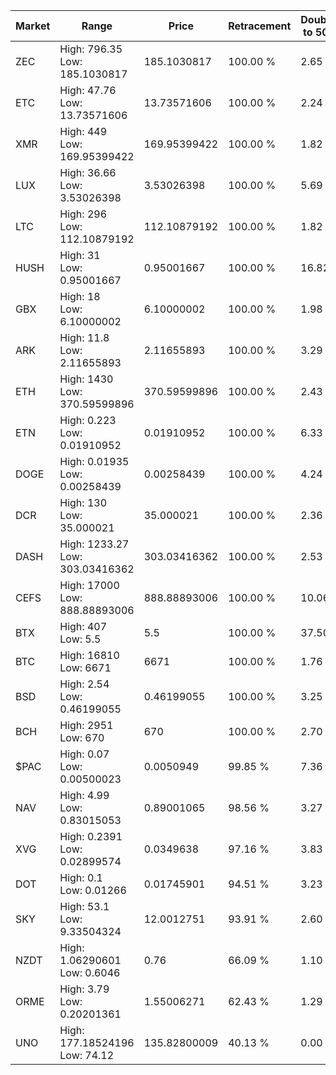 | Market | Range | Price| Retracement | Doubles to 50% |
| --- | --- | --- | --- | --- |
| ZEC | High: 796.35<br />Low: 185.1030817 | 185.1030817 | 100.00 % | 2.65 |
| ETC | High: 47.76<br />Low: 13.73571606 | 13.73571606 | 100.00 % | 2.24 |
| XMR | High: 449<br />Low: 169.95399422 | 169.95399422 | 100.00 % | 1.82 |
| LUX | High: 36.66<br />Low: 3.53026398 | 3.53026398 | 100.00 % | 5.69 |
| LTC | High: 296<br />Low: 112.10879192 | 112.10879192 | 100.00 % | 1.82 |
| HUSH | High: 31<br />Low: 0.95001667 | 0.95001667 | 100.00 % | 16.82 |
| GBX | High: 18<br />Low: 6.10000002 | 6.10000002 | 100.00 % | 1.98 |
| ARK | High: 11.8<br />Low: 2.11655893 | 2.11655893 | 100.00 % | 3.29 |
| ETH | High: 1430<br />Low: 370.59599896 | 370.59599896 | 100.00 % | 2.43 |
| ETN | High: 0.223<br />Low: 0.01910952 | 0.01910952 | 100.00 % | 6.33 |
| DOGE | High: 0.01935<br />Low: 0.00258439 | 0.00258439 | 100.00 % | 4.24 |
| DCR | High: 130<br />Low: 35.000021 | 35.000021 | 100.00 % | 2.36 |
| DASH | High: 1233.27<br />Low: 303.03416362 | 303.03416362 | 100.00 % | 2.53 |
| CEFS | High: 17000<br />Low: 888.88893006 | 888.88893006 | 100.00 % | 10.06 |
| BTX | High: 407<br />Low: 5.5 | 5.5 | 100.00 % | 37.50 |
| BTC | High: 16810<br />Low: 6671 | 6671 | 100.00 % | 1.76 |
| BSD | High: 2.54<br />Low: 0.46199055 | 0.46199055 | 100.00 % | 3.25 |
| BCH | High: 2951<br />Low: 670 | 670 | 100.00 % | 2.70 |
| $PAC | High: 0.07<br />Low: 0.00500023 | 0.0050949 | 99.85 % | 7.36 |
| NAV | High: 4.99<br />Low: 0.83015053 | 0.89001065 | 98.56 % | 3.27 |
| XVG | High: 0.2391<br />Low: 0.02899574 | 0.0349638 | 97.16 % | 3.83 |
| DOT | High: 0.1<br />Low: 0.01266 | 0.01745901 | 94.51 % | 3.23 |
| SKY | High: 53.1<br />Low: 9.33504324 | 12.0012751 | 93.91 % | 2.60 |
| NZDT | High: 1.06290601<br />Low: 0.6046 | 0.76 | 66.09 % | 1.10 |
| ORME | High: 3.79<br />Low: 0.20201361 | 1.55006271 | 62.43 % | 1.29 |
| UNO | High: 177.18524196<br />Low: 74.12 | 135.82800009 | 40.13 % | 0.00 |
